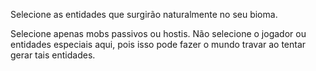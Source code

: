 Selecione as entidades que surgirão naturalmente no seu bioma.

Selecione apenas mobs passivos ou hostis. Não selecione o jogador ou entidades especiais aqui, pois isso pode fazer o mundo travar ao tentar gerar tais entidades.